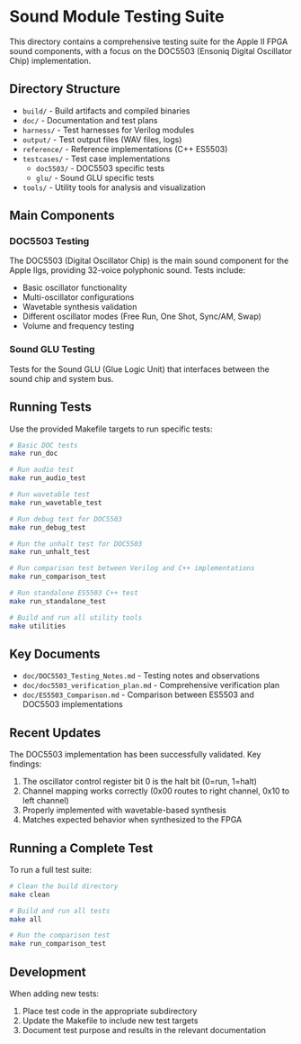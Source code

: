 # Sound Module Testing Suite

This directory contains a comprehensive testing suite for the Apple II FPGA sound components, with a focus on the DOC5503 (Ensoniq Digital Oscillator Chip) implementation.

## Directory Structure

- `build/` - Build artifacts and compiled binaries
- `doc/` - Documentation and test plans
- `harness/` - Test harnesses for Verilog modules
- `output/` - Test output files (WAV files, logs)
- `reference/` - Reference implementations (C++ ES5503)
- `testcases/` - Test case implementations
  - `doc5503/` - DOC5503 specific tests
  - `glu/` - Sound GLU specific tests
- `tools/` - Utility tools for analysis and visualization

## Main Components

### DOC5503 Testing

The DOC5503 (Digital Oscillator Chip) is the main sound component for the Apple IIgs, providing 32-voice polyphonic sound. Tests include:

- Basic oscillator functionality
- Multi-oscillator configurations
- Wavetable synthesis validation
- Different oscillator modes (Free Run, One Shot, Sync/AM, Swap)
- Volume and frequency testing

### Sound GLU Testing

Tests for the Sound GLU (Glue Logic Unit) that interfaces between the sound chip and system bus.

## Running Tests

Use the provided Makefile targets to run specific tests:

```bash
# Basic DOC tests
make run_doc

# Run audio test
make run_audio_test

# Run wavetable test
make run_wavetable_test

# Run debug test for DOC5503
make run_debug_test

# Run the unhalt test for DOC5503
make run_unhalt_test

# Run comparison test between Verilog and C++ implementations
make run_comparison_test

# Run standalone ES5503 C++ test
make run_standalone_test

# Build and run all utility tools
make utilities
```

## Key Documents

- `doc/DOC5503_Testing_Notes.md` - Testing notes and observations
- `doc/doc5503_verification_plan.md` - Comprehensive verification plan
- `doc/ES5503_Comparison.md` - Comparison between ES5503 and DOC5503 implementations

## Recent Updates

The DOC5503 implementation has been successfully validated. Key findings:

1. The oscillator control register bit 0 is the halt bit (0=run, 1=halt)
2. Channel mapping works correctly (0x00 routes to right channel, 0x10 to left channel)
3. Properly implemented with wavetable-based synthesis
4. Matches expected behavior when synthesized to the FPGA

## Running a Complete Test

To run a full test suite:

```bash
# Clean the build directory
make clean

# Build and run all tests
make all

# Run the comparison test
make run_comparison_test
```

## Development

When adding new tests:

1. Place test code in the appropriate subdirectory
2. Update the Makefile to include new test targets
3. Document test purpose and results in the relevant documentation